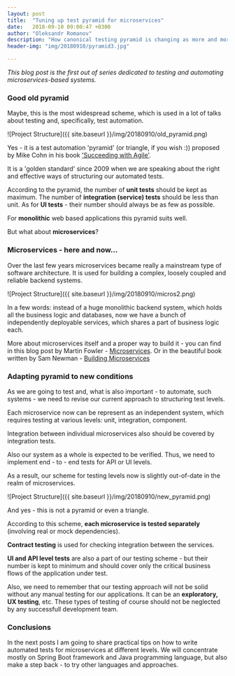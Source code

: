 ```yaml
---
layout: post
title:  "Tuning up test pyramid for microservices"
date:   2018-09-10 09:00:47 +0300
author: "Oleksandr Romanov"
description: "How canonical testing pyramid is changing as more and more applications adopt microservices architecture"
header-img: "img/20180910/pyramid3.jpg"

---
```


_This blog post is the first out of series dedicated to testing and automating microservices-based systems._

### Good old pyramid  

Maybe, this is the most widespread scheme, which is used in a lot of talks about testing and, specifically, test automation. 

![Project Structure]({{ site.baseurl }}/img/20180910/old_pyramid.png)

Yes - it is a test automation 'pyramid' (or triangle, if you wish :)) proposed by Mike Cohn in his book ['Succeeding with Agile'][agile].  

It is a 'golden standard' since 2009 when we are speaking about the right and effective ways of structuring our automated tests.  

According to the pyramid, the number of **unit tests** should be kept as maximum. The number of **integration (service) tests** should be less than unit. As for **UI tests** - their number should always be as few as possible.  

For **monolithic** web based applications this pyramid suits well.  

But what about **microservices**?  

### Microservices - here and now... 

Over the last few years microservices became really a mainstream type of software architecture. It is used for building a complex, loosely coupled and reliable backend systems.  

![Project Structure]({{ site.baseurl }}/img/20180910/micros2.png)

In a few words: instead of a huge monolithic backend system, which holds all the business logic and databases, now we have a bunch of independently deployable services, which shares a part of business logic each.  

More about microservices itself and a proper way to build it - you can find in this blog post by Martin Fowler - [Microservices][microservices]. Or in the beautiful book written by Sam Newman - [Building Microservices][building]

### Adapting pyramid to new conditions  

As we are going to test and, what is also important - to automate, such systems - we need to revise our current approach to structuring test levels.  

Each microservice now can be represent as an independent system, which requires testing at various levels: unit, integration, component.  

Integration between individual microservices also should be covered by integration tests.  

Also our system as a whole is expected to be verified. Thus, we need to implement end - to - end tests for API or UI levels.  

As a result, our scheme for testing levels now is slightly out-of-date in the realm of microservices.   

![Project Structure]({{ site.baseurl }}/img/20180910/new_pyramid.png)

And yes - this is not a pyramid or even a triangle.  

According to this scheme, **each microservice is tested separately** (involving real or mock dependencies).  

**Contract testing** is used for checking integration between the services.  

**UI and API level tests** are also a part of our testing scheme - but their number is kept to minimum and should cover only the critical business flows of the application under test.  

Also, we need to remember that our testing approach will not be solid without any manual testing for our applications. It can be an **exploratory, UX testing**, etc. These types of testing of course should not be neglected by any successfull development team.   

### Conclusions 

In the next posts I am going to share practical tips on how to write automated tests for microservices at different levels.
We will concentrate mostly on Spring Boot framework and Java programming language, but also make a step back - to try other languages and approaches.  


[microservices]: https://martinfowler.com/articles/microservices.html
[building]: https://samnewman.io/books/building_microservices/
[agile]: https://www.amazon.com/Succeeding-Agile-Software-Development-Using/dp/0321579364
